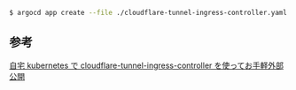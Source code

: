 ```sh
$ argocd app create --file ./cloudflare-tunnel-ingress-controller.yaml
```

## 参考

[自宅 kubernetes で cloudflare-tunnel-ingress-controller を使ってお手軽外部公開](https://zenn.dev/yh/articles/11823e77bd4379)
